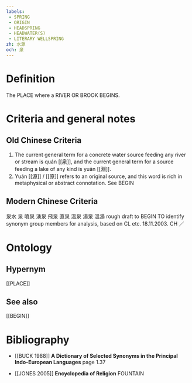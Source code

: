 ```yaml
---
labels: 
 - SPRING
 - ORIGIN
 - HEADSPRING
 - HEADWATER(S)
 - LITERARY WELLSPRING
zh: 水源
och: 泉
---
```


# Definition
The PLACE where a RIVER OR BROOK BEGINS.
# Criteria and general notes
## Old Chinese Criteria
1. The current general term for a concrete water source feeding any river or stream is quán [[泉]], and the current general term for a source feeding a lake of any kind is yuān [[淵]].
2. Yuán [[源]] / [[原]] refers to an original source, and this word is rich in metaphysical or abstract connotation. See BEGIN
## Modern Chinese Criteria
泉水
泉
噴泉
湧泉
飛泉
直泉
溫泉
湯泉
溫湯
rough draft to BEGIN TO identify synonym group members for analysis, based on CL etc. 18.11.2003. CH ／
# Ontology

## Hypernym
[[PLACE]]
## See also
[[BEGIN]]
# Bibliography
- [[BUCK 1988]]
**A Dictionary of Selected Synonyms in the Principal Indo-European Languages** page 1.37

- [[JONES 2005]]
**Encyclopedia of Religion** 
FOUNTAIN